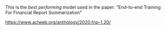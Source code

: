 This is the *best performing* model used in the paper: "End-to-end Training For Financial Report Summarization" 


https://www.aclweb.org/anthology/2020.fnp-1.20/